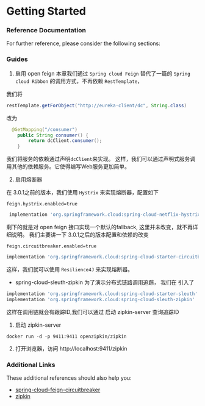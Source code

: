 # Getting Started

### Reference Documentation

For further reference, please consider the following sections:

### Guides

1. 启用 open feign
本章我们通过 `Spring cloud Feign` 替代了一篇的 `Spring cloud Ribbon` 的调用方式，不再依赖 `RestTemplate`，


我们将 

```java
restTemplate.getForObject("http://eureka-client/dc", String.class)
```
改为

```java
  @GetMapping("/consumer")
    public String consumer() {
        return dcClient.consumer();
    }
```
我们将服务的依赖通过声明`dcClient`来实现。
这样，我们可以通过声明式服务调用其他的依赖服务。它使得编写Web服务更加简单。


2. 启用熔断器

在 3.0.1之前的版本，我们使用 `Hystrix` 来实现熔断器，配置如下

```properties
feign.hystrix.enabled=true
```

```groovy
 implementation 'org.springframework.cloud:spring-cloud-netflix-hystrix'
```

剩下的就是对 open feign 接口实现一个默认的fallback, 这里并未改变，就不再详细说明。
我们主要讲一下 3.0.1之后的版本配置和依赖的改变


```properties
feign.circuitbreaker.enabled=true
```

```groovy
implementation 'org.springframework.cloud:spring-cloud-starter-circuitbreaker-resilience4j'
```

这样，我们就可以使用 `Resilience4J` 来实现熔断器。



- spring-cloud-sleuth-zipkin
  为了演示分布式链路调用追踪， 我们在 引入了

```groovy
implementation 'org.springframework.cloud:spring-cloud-starter-sleuth'
implementation 'org.springframework.cloud:spring-cloud-sleuth-zipkin'
```

这样在调用链就会有跟踪ID,我们可以通过 启动 zipkin-server 查询追踪ID

1. 启动 zipkin-server
   
```shell
docker run -d -p 9411:9411 openzipkin/zipkin
```
2. 打开浏览器，访问 http://localhost:9411/zipkin


### Additional Links
These additional references should also help you:

* [spring-cloud-feign-circuitbreaker](https://docs.spring.io/spring-cloud-openfeign/docs/current/reference/html/#spring-cloud-feign-circuitbreaker)
* [zipkin](https://github.com/openzipkin/zipkin)



